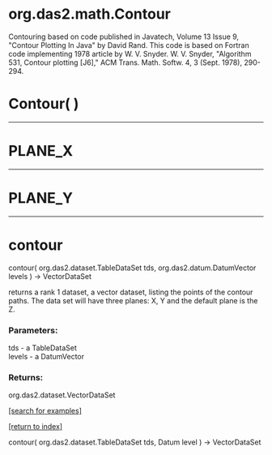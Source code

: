 # org.das2.math.Contour

Contouring based on code published in Javatech, Volume 13 Issue 9, "Contour Plotting In Java"
 by David Rand.  This code is based on Fortran code implementing 1978 article by W. V. Snyder.
 W. V. Snyder, "Algorithm 531, Contour plotting [J6]," ACM Trans. Math. Softw. 4, 3 (Sept. 1978), 290-294.

# Contour( )


***
<a name="PLANE_X"></a>
# PLANE_X



***
<a name="PLANE_Y"></a>
# PLANE_Y



***
<a name="contour"></a>
# contour
contour( org.das2.dataset.TableDataSet tds, org.das2.datum.DatumVector levels ) &rarr; VectorDataSet

returns a rank 1 dataset, a vector dataset, listing the points
 of the contour paths.  The data set will have three planes:
 X, Y and the default plane is the Z.

### Parameters:
tds - a TableDataSet
<br>levels - a DatumVector

### Returns:
org.das2.dataset.VectorDataSet


<a href="https://github.com/autoplot/dev/search?q=contour&unscoped_q=contour">[search for examples]</a>

<a href="https://github.com/autoplot/documentation/blob/master/javadoc/index-all.md">[return to index]</a>

contour( org.das2.dataset.TableDataSet tds, Datum level ) &rarr; VectorDataSet<br>
